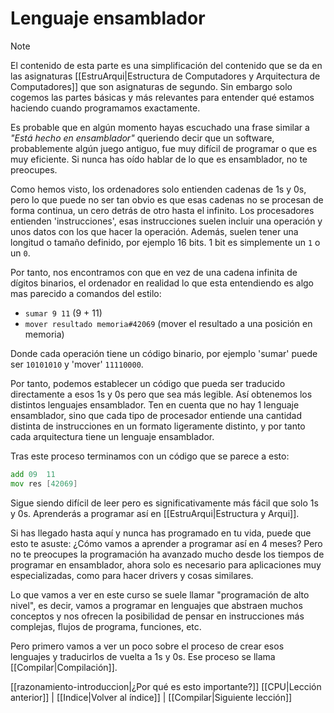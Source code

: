 # Lenguaje ensamblador
> [!NOTE]
> El contenido de esta parte es una simplificación del contenido que se da en las asignaturas [[EstruArqui|Estructura de Computadores y Arquitectura de Computadores]] que son asignaturas de segundo. Sin embargo solo cogemos las partes básicas y más relevantes para entender qué estamos haciendo cuando programamos exactamente.

Es probable que en algún momento hayas escuchado una frase similar a _"Está hecho en ensamblador"_ queriendo decir que un software, probablemente algún juego antiguo, fue muy difícil de programar o que es muy eficiente. Si nunca has oído hablar de lo que es ensamblador, no te preocupes.

Como hemos visto, los ordenadores solo entienden cadenas de 1s y 0s, pero lo que puede no ser tan obvio es que esas cadenas no se procesan de forma continua, un cero detrás de otro hasta el infinito. Los procesadores entienden 'instrucciones', esas instrucciones suelen incluir una operación y unos datos con los que hacer la operación. Además, suelen tener una longitud o tamaño definido, por ejemplo 16 bits. 1 bit es simplemente un `1` o un `0`.

Por tanto, nos encontramos con que en vez de una cadena infinita de dígitos binarios, el ordenador en realidad lo que esta entendiendo es algo mas parecido a comandos del estilo:
- `sumar 9 11` (9 + 11)
- `mover resultado memoria#42069` (mover el resultado a una posición en memoria)

Donde cada operación tiene un código binario, por ejemplo 'sumar' puede ser `10101010` y 'mover' `11110000`.

Por tanto, podemos establecer un código que pueda ser traducido directamente a esos 1s y 0s pero que sea más legible. Así obtenemos los distintos lenguajes ensamblador. Ten en cuenta que no hay 1 lenguaje ensamblador, sino que cada tipo de procesador entiende una cantidad distinta de instrucciones en un formato ligeramente distinto, y por tanto cada arquitectura tiene un lenguaje ensamblador.

Tras este proceso terminamos con un código que se parece a esto:

```asm
add 09  11
mov res [42069]
```

Sigue siendo difícil de leer pero es significativamente más fácil que solo 1s y 0s. Aprenderás a programar así en [[EstruArqui|Estructura y Arqui]].

Si has llegado hasta aquí y nunca has programado en tu vida, puede que esto te asuste: ¿Cómo vamos a aprender a programar así en 4 meses? Pero no te preocupes la programación ha avanzado mucho desde los tiempos de programar en ensamblador, ahora solo es necesario para aplicaciones muy especializadas, como para hacer drivers y cosas similares.

Lo que vamos a ver en este curso se suele llamar "programación de alto nivel", es decir, vamos a programar en lenguajes que abstraen muchos conceptos y nos ofrecen la posibilidad de pensar en instrucciones más complejas, flujos de programa, funciones, etc.

Pero primero vamos a ver un poco sobre el proceso de crear esos lenguajes y traducirlos de vuelta a 1s y 0s. Ese proceso se llama [[Compilar|Compilación]].

[[razonamiento-introduccion|¿Por qué es esto importante?]]
[[CPU|Lección anterior]] | [[Indice|Volver al índice]] | [[Compilar|Siguiente lección]]